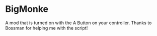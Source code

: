 # BigMonke
A mod that is turned on with the A Button on your controller. Thanks to Bossman for helping me with the script!
